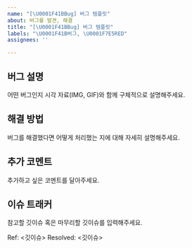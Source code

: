 ```yaml
---
name: "[\U0001F41BBug] 버그 템플릿"
about: 버그를 발견, 해결
title: "[\U0001F41BBug] 버그 템플릿"
labels: "\U0001F41B버그, \U0001F7E5RED"
assignees: ''

---
```


## 버그 설명

어떤 버그인지 시각 자료(IMG, GIF)와 함께 구체적으로 설명해주세요.


## 해결 방법

버그를 해결했다면 어떻게 처리했는 지에 대해 자세히 설명해주세요.

## 추가 코멘트

추가하고 싶은 코멘트를 달아주세요.

## 이슈 트래커

참고할 깃이슈 혹은 마무리할 깃이슈를 입력해주세요.

Ref: <깃이슈>
Resolved: <깃이슈>

